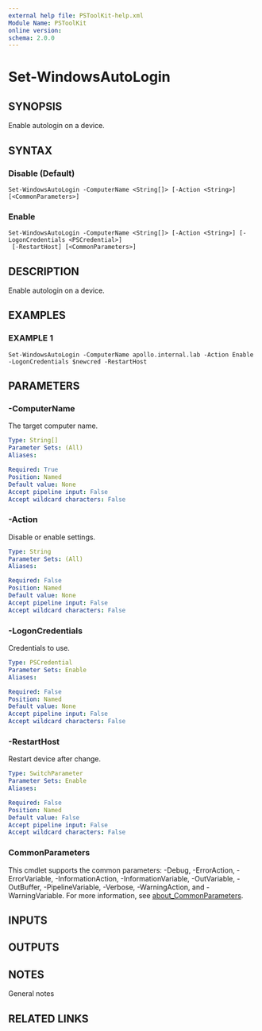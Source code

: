 ```yaml
---
external help file: PSToolKit-help.xml
Module Name: PSToolKit
online version:
schema: 2.0.0
---
```


# Set-WindowsAutoLogin

## SYNOPSIS
Enable autologin on a device.

## SYNTAX

### Disable (Default)
```
Set-WindowsAutoLogin -ComputerName <String[]> [-Action <String>] [<CommonParameters>]
```

### Enable
```
Set-WindowsAutoLogin -ComputerName <String[]> [-Action <String>] [-LogonCredentials <PSCredential>]
 [-RestartHost] [<CommonParameters>]
```

## DESCRIPTION
Enable autologin on a device.

## EXAMPLES

### EXAMPLE 1
```
Set-WindowsAutoLogin -ComputerName apollo.internal.lab -Action Enable -LogonCredentials $newcred -RestartHost
```

## PARAMETERS

### -ComputerName
The target computer name.

```yaml
Type: String[]
Parameter Sets: (All)
Aliases:

Required: True
Position: Named
Default value: None
Accept pipeline input: False
Accept wildcard characters: False
```

### -Action
Disable or enable settings.

```yaml
Type: String
Parameter Sets: (All)
Aliases:

Required: False
Position: Named
Default value: None
Accept pipeline input: False
Accept wildcard characters: False
```

### -LogonCredentials
Credentials to use.

```yaml
Type: PSCredential
Parameter Sets: Enable
Aliases:

Required: False
Position: Named
Default value: None
Accept pipeline input: False
Accept wildcard characters: False
```

### -RestartHost
Restart device after change.

```yaml
Type: SwitchParameter
Parameter Sets: Enable
Aliases:

Required: False
Position: Named
Default value: False
Accept pipeline input: False
Accept wildcard characters: False
```

### CommonParameters
This cmdlet supports the common parameters: -Debug, -ErrorAction, -ErrorVariable, -InformationAction, -InformationVariable, -OutVariable, -OutBuffer, -PipelineVariable, -Verbose, -WarningAction, and -WarningVariable. For more information, see [about_CommonParameters](http://go.microsoft.com/fwlink/?LinkID=113216).

## INPUTS

## OUTPUTS

## NOTES
General notes

## RELATED LINKS
